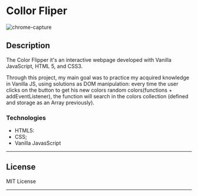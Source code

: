 # Collor Fliper

![chrome-capture](https://user-images.githubusercontent.com/63374582/120241210-eccb4b00-c26a-11eb-9e12-1d7c79340af6.gif)


## Description

The Color Flipper it's an interactive webpage developed with Vanilla JavaScript, HTML 5, and CSS3.

Through this project, my main goal was to practice my acquired knowledge in Vanilla JS, using solutions as DOM manipulation: every time the user clicks on the button to get his new colors random colors(functions + addEventListener), the function will search in the colors collection (defined and storage as an Array previously).

### Technologies

- HTML5:
- CSS;
- Vanilla JavasScript

---

## License

MIT License

---
